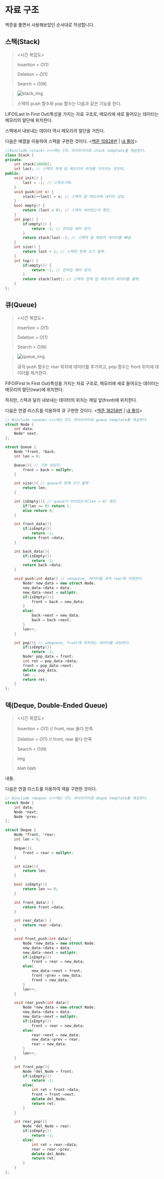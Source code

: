 자료 구조
=========
백준을 풀면서 사용해보았던 순서대로 작성합니다.

스택(Stack)
-----------
> <시간 복잡도>
> 
> Insertion = $O(1)$
> 
> Deletion = $O(1)$
> 
> Search = $O(N)$

> ![stack_img](https://github.com/Kimgooner/PS_algorithm/assets/82828857/f559edfd-3a29-43d7-9c70-6a74690c0bc8)
>
> 스택의 push 함수와 pop 함수는 다음과 같은 기능을 한다.

LIFO(Last In First Out)특성을 가지는 자료 구조로, 메모리에 새로 들어오는 데이터는 메모리의 말단에 위치한다.

스택에서 내보내는 데이터 역시 메모리의 말단을 거친다.

다음은 배열을 이용하여 스택을 구현한 것이다. <[백준 10828번](https://www.acmicpc.net/problem/10828) | [내 풀이](https://www.acmicpc.net/source/61147713)>

```cpp
//#include <stack> c++에는 STL 라이브러리로 stack template를 제공한다.
class Stack {
private:
    int stack[10000];
    int last; // 스택의 현재 탑 메모리의 위치를 가리키는 포인터.
public:
    void init() {
        last = -1; // 스택초기화.
    }
    void push(int x) {
        stack[++last] = x; // 스택의 탑 메모리에 데이터 삽입.
    }
    bool empty() {
        return (last < 0); // 스택이 비어있는지 확인. 
    }
    int pop() {
        if(empty()) {
            return -1; // 런타임 에러 방지.
        }
        return stack[last--]; // 스택의 탑 메모리 데이터를 빼냄.
    }
    int size() {
        return last + 1; // 스택의 현재 크기 출력.
    }
    int top() {
        if(empty()) {
            return -1; // 런타임 에러 방지.
        }
        return stack[last]; // 스택의 현재 탑 메모리의 데이터를 출력.
    }
};
```

큐(Queue)
---------
> <시간 복잡도>
> 
> Insertion = $O(1)$
> 
> Deletion = $O(1)$
> 
> Search = $O(N)$

> ![queue_img](https://github.com/Kimgooner/PS_algorithm/assets/82828857/fe2f210a-6d1d-4679-83cb-bfcfe1b24ac5)
>
> 큐의 push 함수는 rear 위치에 데이터를 추가하고, pop 함수는 front 위치에 데이터를 제거한다.

FIFO(First In First Out)특성을 가지는 자료 구조로, 메모리에 새로 들어오는 데이터는 메모리의 말단(rear)에 위치한다.

하지만, 스택과 달리 내보내는 데이터의 위치는 제일 앞(front)에 위치한다.

다음은 연결 리스트를 이용하여 큐 구현한 것이다. <[백준 18258번](https://www.acmicpc.net/problem/18258) | [내 풀이](https://www.acmicpc.net/source/61192878)>

```cpp
// #include <queue> c++에는 STL 라이브러리로 queue template를 제공한다.
struct Node {
    int data;
    Node* next;
};

struct Queue {
    Node *front, *back;
    int len = 0;

    Queue(){ // 기본 생성자
        front = back = nullptr;
    }

    int size(){ // queue의 현재 크기 출력
        return len;
    }

    int isEmpty(){ // queue가 비어있는지(len = 0) 확인
        if(len == 0) return 1;
        else return 0;
    }

    int front_data(){
        if(isEmpty())
            return -1;
        return front->data;
    }

    int back_data(){
        if(isEmpty())
            return -1;
        return back->data;
    }

    void push(int data){ // =enqueue, 데이터를 큐의 rear에 저장한다.
        Node* new_data = new struct Node;
        new_data->data = data;
        new_data->next = nullptr;
        if(isEmpty()){
            front = back = new_data;
        }
        else{
            back->next = new_data;
            back = back->next;
        }
        len++;
    }

    int pop(){ // =dequeue, front에 위치하는 데이터를 내보낸다.
        if(isEmpty())
            return -1;
        Node* pop_data = front;
        int ret = pop_data->data;
        front = pop_data->next;
        delete pop_data;
        len--;
        return ret;
    }
};
```

덱(Deque, Double-Ended Queue)
-----------------------------
> <시간 복잡도>
>
> Insertion = $O(1)$ // front, rear 둘다 만족
> 
> Deletion = $O(1)$ // front, rear 둘다 만족
> 
> Search = $O(N)$

> img
>
> blah blah

내용.

다음은 연결 리스트를 이용하여 덱을 구현한 것이다.

```cpp
// #include <deque> c++에는 STL 라이브러리로 deque template를 제공한다.
struct Node {
    int data;
    Node *next;
    Node *prev;
};

struct Deque {
    Node *front, *rear;
    int len = 0;

    Deque(){
        front = rear = nullptr;
    }

    int size(){
        return len;
    }

    bool isEmpty(){
        return len == 0;
    }

    int front_data() {
        return front->data;
    }

    int rear_data() {
        return rear->data;
    }

    void front_push(int data){
        Node *new_data = new struct Node;
        new_data->data = data;
        new_data->next = nullptr;
        if(isEmpty())
            front = rear = new_data;
        else{
            new_data->next = front;
            front->prev = new_data;
            front = new_data;
        }
        len++;
    }

    void rear_push(int data){
        Node *new_data = new struct Node;
        new_data->data = data;
        new_data->next = nullptr;
        if(isEmpty())
            front = rear = new_data;
        else{
            rear->next = new_data;
            new_data->prev = rear;
            rear = new_data;
        }
        len++;
    }

    int front_pop(){
        Node *del_Node = front;
        if(isEmpty())
            return -1;
        else{
            int ret = front->data;
            front = front->next;
            delete del_Node;
            return ret;
        }
    }

    int rear_pop(){
        Node *del_Node = rear;
        if(isEmpty())
            return -1;
        else{
            int ret = rear->data;
            rear = rear->prev;
            delete del_Node;
            return ret;
        }
    }
};
```
